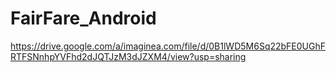 # FairFare_Android


https://drive.google.com/a/imaginea.com/file/d/0B1lWD5M6Sq22bFE0UGhFRTFSNnhpYVFhd2dJQTJzM3dJZXM4/view?usp=sharing
